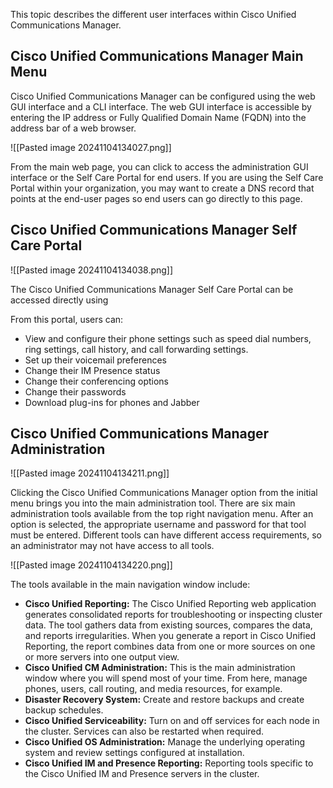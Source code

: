 This topic describes the different user interfaces within Cisco Unified Communications Manager.

## Cisco Unified Communications Manager Main Menu

Cisco Unified Communications Manager can be configured using the web GUI interface and a CLI interface. The web GUI interface is accessible by entering the IP address or Fully Qualified Domain Name (FQDN) into the address bar of a web browser.

![[Pasted image 20241104134027.png]]

From the main web page, you can click to access the administration GUI interface or the Self Care Portal for end users. If you are using the Self Care Portal within your organization, you may want to create a DNS record that points at the end-user pages so end users can go directly to this page.

## Cisco Unified Communications Manager Self Care Portal

![[Pasted image 20241104134038.png]]

The Cisco Unified Communications Manager Self Care Portal can be accessed directly using

From this portal, users can:

- View and configure their phone settings such as speed dial numbers, ring settings, call history, and call forwarding settings.
- Set up their voicemail preferences
- Change their IM Presence status
- Change their conferencing options
- Change their passwords
- Download plug-ins for phones and Jabber

## Cisco Unified Communications Manager Administration

![[Pasted image 20241104134211.png]]

Clicking the Cisco Unified Communications Manager option from the initial menu brings you into the main administration tool. There are six main administration tools available from the top right navigation menu. After an option is selected, the appropriate username and password for that tool must be entered. Different tools can have different access requirements, so an administrator may not have access to all tools.

![[Pasted image 20241104134220.png]]


The tools available in the main navigation window include:

- **Cisco Unified Reporting:** The Cisco Unified Reporting web application generates consolidated reports for troubleshooting or inspecting cluster data. The tool gathers data from existing sources, compares the data, and reports irregularities. When you generate a report in Cisco Unified Reporting, the report combines data from one or more sources on one or more servers into one output view.
- **Cisco Unified CM Administration:** This is the main administration window where you will spend most of your time. From here, manage phones, users, call routing, and media resources, for example.
- **Disaster Recovery System:** Create and restore backups and create backup schedules.
- **Cisco Unified Serviceability:** Turn on and off services for each node in the cluster. Services can also be restarted when required.
- **Cisco Unified OS Administration:** Manage the underlying operating system and review settings configured at installation.
- **Cisco Unified IM and Presence Reporting:** Reporting tools specific to the Cisco Unified IM and Presence servers in the cluster.